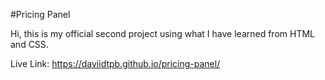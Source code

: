#Pricing Panel

Hi, this is my official second project using what I have learned from HTML and CSS. 

Live Link: https://daviidtpb.github.io/pricing-panel/
